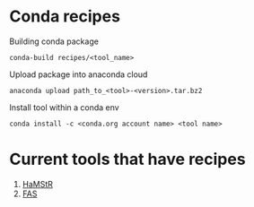 # Conda recipes
Building conda package

```
conda-build recipes/<tool_name>
```

Upload package into anaconda cloud
```
anaconda upload path_to_<tool>-<version>.tar.bz2
```

Install tool within a conda env
```
conda install -c <conda.org account name> <tool name>
```

# Current tools that have recipes
1. [HaMStR](https://github.com/BIONF/HaMStR)
2. [FAS](https://github.com/BIONF/FAS)
